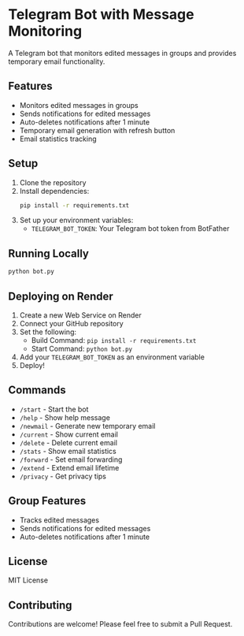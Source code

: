 # Telegram Bot with Message Monitoring

A Telegram bot that monitors edited messages in groups and provides temporary email functionality.

## Features

- Monitors edited messages in groups
- Sends notifications for edited messages
- Auto-deletes notifications after 1 minute
- Temporary email generation with refresh button
- Email statistics tracking

## Setup

1. Clone the repository
2. Install dependencies:
   ```bash
   pip install -r requirements.txt
   ```
3. Set up your environment variables:
   - `TELEGRAM_BOT_TOKEN`: Your Telegram bot token from BotFather

## Running Locally

```bash
python bot.py
```

## Deploying on Render

1. Create a new Web Service on Render
2. Connect your GitHub repository
3. Set the following:
   - Build Command: `pip install -r requirements.txt`
   - Start Command: `python bot.py`
4. Add your `TELEGRAM_BOT_TOKEN` as an environment variable
5. Deploy!

## Commands

- `/start` - Start the bot
- `/help` - Show help message
- `/newmail` - Generate new temporary email
- `/current` - Show current email
- `/delete` - Delete current email
- `/stats` - Show email statistics
- `/forward` - Set email forwarding
- `/extend` - Extend email lifetime
- `/privacy` - Get privacy tips

## Group Features

- Tracks edited messages
- Sends notifications for edited messages
- Auto-deletes notifications after 1 minute

## License

MIT License

## Contributing

Contributions are welcome! Please feel free to submit a Pull Request. 